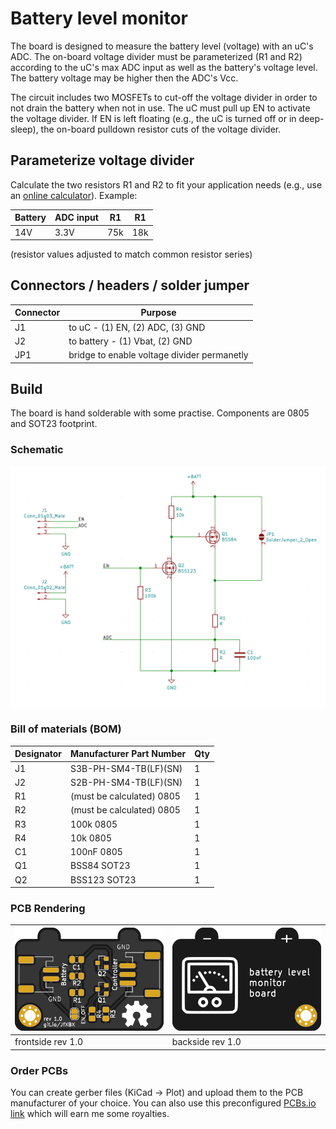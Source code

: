 # Battery level monitor
The board is designed to measure the battery level (voltage) with an uC's ADC. The on-board voltage divider must be parameterized (R1 and R2) according to the uC's max ADC input as well as the battery's voltage level. The battery voltage may be higher then the ADC's Vcc.

The circuit includes two MOSFETs to cut-off the voltage divider in order to not drain the battery when not in use. The uC must pull up EN to activate the voltage divider. If EN is left floating (e.g., the uC is turned off or in deep-sleep), the on-board pulldown resistor cuts of the voltage divider.

## Parameterize voltage divider
Calculate the two resistors R1 and R2 to fit your application needs (e.g., use an [online calculator](http://www.ohmslawcalculator.com/voltage-divider-calculator)). Example:



| Battery | ADC input | R1 | R1 |
| -------- | -------- | -------- | -------- |
| 14V     | 3.3V     | 75k     | 18k |

(resistor values adjusted to match common resistor series)


## Connectors / headers / solder jumper


| Connector | Purpose |
| -------- | -------- |
| J1     | to uC - (1) EN, (2) ADC, (3) GND |
| J2     | to battery - (1) Vbat, (2) GND |
| JP1    | bridge to enable voltage divider permanetly |

## Build

The board is hand solderable with some practise. Components are 0805 and SOT23 footprint.

### Schematic

![Schematic](doc/battery_level_monitor_schematic_rev1.0.png)

### Bill of materials (BOM)


| Designator | Manufacturer Part Number | Qty |
| -------- | -------- |	-------- |	
|J1 |	S3B-PH-SM4-TB(LF)(SN) |	1 |
|J2 |	S2B-PH-SM4-TB(LF)(SN) |	1 |
|R1 |	(must be calculated) 0805 |	1 |
|R2 |	(must be calculated) 0805 |	1 |
|R3 |	100k 0805|	1 |
|R4 |	10k 0805|	1 |
|C1 |	100nF 0805|	1 |
|Q1 |	BSS84 SOT23|	1 |
|Q2 |	BSS123 SOT23 |	1 |

### PCB Rendering
![PCB front](doc/pcb_top_rendering.png) | ![PCB back](doc/pcb_bottom_rendering.png)
------------ | -------------
frontside rev 1.0 | backside rev 1.0

### Order PCBs
You can create gerber files (KiCad -> Plot) and upload them to the PCB manufacturer of your choice. You can also use this preconfigured [PCBs.io link](https://PCBs.io/share/4o5we) which will earn me some royalties.

